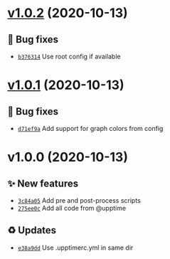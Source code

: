# [v1.0.2](https://github.com/upptime/status-page/compare/v1.0.1...v1.0.2) (2020-10-13)

## 🐛 Bug fixes

- [`b376314`](https://github.com/upptime/status-page/commit/b376314)  Use root config if available

# [v1.0.1](https://github.com/upptime/status-page/compare/v1.0.0...v1.0.1) (2020-10-13)

## 🐛 Bug fixes

- [`d71ef9a`](https://github.com/upptime/status-page/commit/d71ef9a)  Add support for graph colors from config

# v1.0.0 (2020-10-13)

## ✨ New features

- [`3c84a05`](https://github.com/upptime/status-page/commit/3c84a05)  Add pre and post-process scripts
- [`275ee0c`](https://github.com/upptime/status-page/commit/275ee0c)  Add all code from @upptime

## ♻️ Updates

- [`e38a9dd`](https://github.com/upptime/status-page/commit/e38a9dd)  Use .upptimerc.yml in same dir
